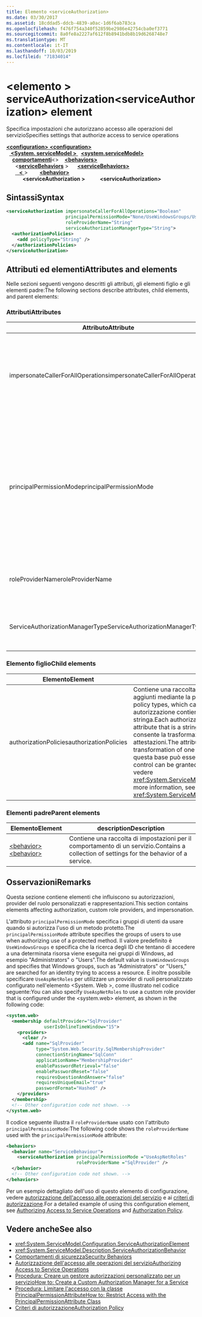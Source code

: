 ```yaml
---
title: Elemento <serviceAuthorization>
ms.date: 03/30/2017
ms.assetid: 18cddad5-ddcb-4839-a0ac-1d6f6ab783ca
ms.openlocfilehash: f476f754a340f52859be2986e42754cba0ef3771
ms.sourcegitcommit: 8a0fe8a2227af612f8b8941bdb8b19d6268748e7
ms.translationtype: MT
ms.contentlocale: it-IT
ms.lasthandoff: 10/03/2019
ms.locfileid: "71834014"
---
```

# <a name="serviceauthorization-element"></a><span data-ttu-id="77be6-102">\<elemento > serviceAuthorization</span><span class="sxs-lookup"><span data-stu-id="77be6-102">\<serviceAuthorization> element</span></span>

<span data-ttu-id="77be6-103">Specifica impostazioni che autorizzano accesso alle operazioni del servizio</span><span class="sxs-lookup"><span data-stu-id="77be6-103">Specifies settings that authorize access to service operations</span></span>

<span data-ttu-id="77be6-104">[ **\<configuration>** ](../configuration-element.md)</span><span class="sxs-lookup"><span data-stu-id="77be6-104">[**\<configuration>**](../configuration-element.md)</span></span>\
<span data-ttu-id="77be6-105">&nbsp;&nbsp;[ **\<System. serviceModel >** ](system-servicemodel.md)</span><span class="sxs-lookup"><span data-stu-id="77be6-105">&nbsp;&nbsp;[**\<system.serviceModel>**](system-servicemodel.md)</span></span>\
<span data-ttu-id="77be6-106">&nbsp;&nbsp;&nbsp;&nbsp;[**comportamenti**](behaviors.md)\<></span><span class="sxs-lookup"><span data-stu-id="77be6-106">&nbsp;&nbsp;&nbsp;&nbsp;[**\<behaviors>**](behaviors.md)</span></span>\
<span data-ttu-id="77be6-107">&nbsp;&nbsp;&nbsp;&nbsp;&nbsp;&nbsp;\<[**serviceBehaviors**](servicebehaviors.md) ></span><span class="sxs-lookup"><span data-stu-id="77be6-107">&nbsp;&nbsp;&nbsp;&nbsp;&nbsp;&nbsp;[**\<serviceBehaviors>**](servicebehaviors.md)</span></span>\
<span data-ttu-id="77be6-108">&nbsp;&nbsp;&nbsp;&nbsp;&nbsp;&nbsp;[ **&nbsp;&nbsp;\<** ](behavior-of-servicebehaviors.md) ></span><span class="sxs-lookup"><span data-stu-id="77be6-108">&nbsp;&nbsp;&nbsp;&nbsp;&nbsp;&nbsp;&nbsp;&nbsp;[**\<behavior>**](behavior-of-servicebehaviors.md)</span></span>\
<span data-ttu-id="77be6-109">&nbsp;&nbsp;&nbsp;&nbsp;&nbsp;&nbsp;&nbsp;&nbsp;&nbsp;&nbsp; **\<serviceAuthorization >**</span><span class="sxs-lookup"><span data-stu-id="77be6-109">&nbsp;&nbsp;&nbsp;&nbsp;&nbsp;&nbsp;&nbsp;&nbsp;&nbsp;&nbsp;**\<serviceAuthorization>**</span></span>  

## <a name="syntax"></a><span data-ttu-id="77be6-110">Sintassi</span><span class="sxs-lookup"><span data-stu-id="77be6-110">Syntax</span></span>

```xml
<serviceAuthorization impersonateCallerForAllOperations="Boolean"
                      principalPermissionMode="None/UseWindowsGroups/UseAspNetRoles/Custom"
                      roleProviderName="String"
                      serviceAuthorizationManagerType="String">
  <authorizationPolicies>
    <add policyType="String" />
  </authorizationPolicies>
</serviceAuthorization>
```

## <a name="attributes-and-elements"></a><span data-ttu-id="77be6-111">Attributi ed elementi</span><span class="sxs-lookup"><span data-stu-id="77be6-111">Attributes and elements</span></span>

<span data-ttu-id="77be6-112">Nelle sezioni seguenti vengono descritti gli attributi, gli elementi figlio e gli elementi padre:</span><span class="sxs-lookup"><span data-stu-id="77be6-112">The following sections describe attributes, child elements, and parent elements:</span></span>

### <a name="attributes"></a><span data-ttu-id="77be6-113">Attributi</span><span class="sxs-lookup"><span data-stu-id="77be6-113">Attributes</span></span>

|<span data-ttu-id="77be6-114">Attributo</span><span class="sxs-lookup"><span data-stu-id="77be6-114">Attribute</span></span>|<span data-ttu-id="77be6-115">description</span><span class="sxs-lookup"><span data-stu-id="77be6-115">Description</span></span>|  
|---------------|-----------------|  
|<span data-ttu-id="77be6-116">impersonateCallerForAllOperations</span><span class="sxs-lookup"><span data-stu-id="77be6-116">impersonateCallerForAllOperations</span></span>|<span data-ttu-id="77be6-117">Valore booleano che specifica se tutte le operazioni nel servizio rappresentano il chiamante.</span><span class="sxs-lookup"><span data-stu-id="77be6-117">A Boolean value that specifies if all the operations in the service impersonate the caller.</span></span> <span data-ttu-id="77be6-118">Il valore predefinito è `false`.</span><span class="sxs-lookup"><span data-stu-id="77be6-118">The default is `false`.</span></span><br /><br /> <span data-ttu-id="77be6-119">Quando un'operazione del servizio specifica rappresenta il chiamante, il contesto del thread viene commutato nel contesto del chiamante prima dell'esecuzione del servizio specificato.</span><span class="sxs-lookup"><span data-stu-id="77be6-119">When a specific service operation impersonates the caller, the thread context is switched to the caller context before executing the specified service.</span></span>|  
|<span data-ttu-id="77be6-120">principalPermissionMode</span><span class="sxs-lookup"><span data-stu-id="77be6-120">principalPermissionMode</span></span>|<span data-ttu-id="77be6-121">Imposta l'entità di sicurezza usata per eseguire operazioni nel server.</span><span class="sxs-lookup"><span data-stu-id="77be6-121">Sets the principal used to carry out operations on the server.</span></span> <span data-ttu-id="77be6-122">Sono inclusi i valori seguenti:</span><span class="sxs-lookup"><span data-stu-id="77be6-122">Values include the following:</span></span><br /><br /> <span data-ttu-id="77be6-123">-Nessuno</span><span class="sxs-lookup"><span data-stu-id="77be6-123">-   None</span></span><br /><span data-ttu-id="77be6-124">-UseWindowsGroups</span><span class="sxs-lookup"><span data-stu-id="77be6-124">-   UseWindowsGroups</span></span><br /><span data-ttu-id="77be6-125">-UseAspNetRoles</span><span class="sxs-lookup"><span data-stu-id="77be6-125">-   UseAspNetRoles</span></span><br /><span data-ttu-id="77be6-126">-Personalizzato</span><span class="sxs-lookup"><span data-stu-id="77be6-126">-   Custom</span></span><br /><br /> <span data-ttu-id="77be6-127">Il valore predefinito è UseWindowsGroups.</span><span class="sxs-lookup"><span data-stu-id="77be6-127">The default value is UseWindowsGroups.</span></span> <span data-ttu-id="77be6-128">Il valore è di tipo <xref:System.ServiceModel.Description.PrincipalPermissionMode>.</span><span class="sxs-lookup"><span data-stu-id="77be6-128">The value is of type <xref:System.ServiceModel.Description.PrincipalPermissionMode>.</span></span> <span data-ttu-id="77be6-129">Per altre informazioni sull'uso di questo attributo, vedere [procedura: limitare l'accesso con la classe PrincipalPermissionAttribute](../../../wcf/how-to-restrict-access-with-the-principalpermissionattribute-class.md).</span><span class="sxs-lookup"><span data-stu-id="77be6-129">For more information on using this attribute, see [How to: Restrict Access with the PrincipalPermissionAttribute Class](../../../wcf/how-to-restrict-access-with-the-principalpermissionattribute-class.md).</span></span>|  
|<span data-ttu-id="77be6-130">roleProviderName</span><span class="sxs-lookup"><span data-stu-id="77be6-130">roleProviderName</span></span>|<span data-ttu-id="77be6-131">Una stringa che specifica il nome del provider di ruoli che fornisce informazioni sui ruoli per un'applicazione di Windows Communication Foundation (WCF).</span><span class="sxs-lookup"><span data-stu-id="77be6-131">A string that specifies the name of the role provider, which provides role information for a Windows Communication Foundation (WCF) application.</span></span> <span data-ttu-id="77be6-132">Il valore predefinito è una stringa vuota.</span><span class="sxs-lookup"><span data-stu-id="77be6-132">The default is an empty string.</span></span>|  
|<span data-ttu-id="77be6-133">ServiceAuthorizationManagerType</span><span class="sxs-lookup"><span data-stu-id="77be6-133">ServiceAuthorizationManagerType</span></span>|<span data-ttu-id="77be6-134">Stringa che contiene il tipo di gestione autorizzazione del servizio.</span><span class="sxs-lookup"><span data-stu-id="77be6-134">A string containing the type of the service authorization manager.</span></span> <span data-ttu-id="77be6-135">Per altre informazioni, vedere <xref:System.ServiceModel.ServiceAuthorizationManager>.</span><span class="sxs-lookup"><span data-stu-id="77be6-135">For more information, see <xref:System.ServiceModel.ServiceAuthorizationManager>.</span></span>|  

### <a name="child-elements"></a><span data-ttu-id="77be6-136">Elemento figlio</span><span class="sxs-lookup"><span data-stu-id="77be6-136">Child elements</span></span>

|<span data-ttu-id="77be6-137">Elemento</span><span class="sxs-lookup"><span data-stu-id="77be6-137">Element</span></span>|<span data-ttu-id="77be6-138">description</span><span class="sxs-lookup"><span data-stu-id="77be6-138">Description</span></span>|  
|-------------|-----------------|  
|<span data-ttu-id="77be6-139">authorizationPolicies</span><span class="sxs-lookup"><span data-stu-id="77be6-139">authorizationPolicies</span></span>|<span data-ttu-id="77be6-140">Contiene una raccolta di tipi di criteri di autorizzazione che possono essere aggiunti mediante la parola chiave `add`.</span><span class="sxs-lookup"><span data-stu-id="77be6-140">Contains a collection of authorization policy types, which can be added using the `add` keyword.</span></span> <span data-ttu-id="77be6-141">Ciascun criterio di autorizzazione contiene un solo attributo `policyType` obbligatorio che è una stringa.</span><span class="sxs-lookup"><span data-stu-id="77be6-141">Each authorization policy contains a single required `policyType` attribute that is a string.</span></span> <span data-ttu-id="77be6-142">L'attributo specifica un criterio di autorizzazione che consente la trasformazione di un set di attestazioni di input in un altro set di attestazioni.</span><span class="sxs-lookup"><span data-stu-id="77be6-142">The attribute specifies an authorization policy, which enables transformation of one set of input claims into another set of claims.</span></span> <span data-ttu-id="77be6-143">Su questa base può essere concesso o negato il controllo di accesso.</span><span class="sxs-lookup"><span data-stu-id="77be6-143">Access control can be granted or denied based on that.</span></span> <span data-ttu-id="77be6-144">Per altre informazioni, vedere <xref:System.ServiceModel.Configuration.AuthorizationPolicyTypeElement>.</span><span class="sxs-lookup"><span data-stu-id="77be6-144">For more information, see <xref:System.ServiceModel.Configuration.AuthorizationPolicyTypeElement>.</span></span>|  

### <a name="parent-elements"></a><span data-ttu-id="77be6-145">Elementi padre</span><span class="sxs-lookup"><span data-stu-id="77be6-145">Parent elements</span></span>

|<span data-ttu-id="77be6-146">Elemento</span><span class="sxs-lookup"><span data-stu-id="77be6-146">Element</span></span>|<span data-ttu-id="77be6-147">description</span><span class="sxs-lookup"><span data-stu-id="77be6-147">Description</span></span>|  
|-------------|-----------------|  
|[<span data-ttu-id="77be6-148">\<behavior></span><span class="sxs-lookup"><span data-stu-id="77be6-148">\<behavior></span></span>](behavior-of-endpointbehaviors.md)|<span data-ttu-id="77be6-149">Contiene una raccolta di impostazioni per il comportamento di un servizio.</span><span class="sxs-lookup"><span data-stu-id="77be6-149">Contains a collection of settings for the behavior of a service.</span></span>|  

## <a name="remarks"></a><span data-ttu-id="77be6-150">Osservazioni</span><span class="sxs-lookup"><span data-stu-id="77be6-150">Remarks</span></span>

<span data-ttu-id="77be6-151">Questa sezione contiene elementi che influiscono su autorizzazioni, provider del ruolo personalizzati e rappresentazioni.</span><span class="sxs-lookup"><span data-stu-id="77be6-151">This section contains elements affecting authorization, custom role providers, and impersonation.</span></span>  
  
<span data-ttu-id="77be6-152">L'attributo `principalPermissionMode` specifica i gruppi di utenti da usare quando si autorizza l'uso di un metodo protetto.</span><span class="sxs-lookup"><span data-stu-id="77be6-152">The `principalPermissionMode` attribute specifies the groups of users to use when authorizing use of a protected method.</span></span> <span data-ttu-id="77be6-153">Il valore predefinito è `UseWindowsGroups` e specifica che la ricerca degli ID che tentano di accedere a una determinata risorsa viene eseguita nei gruppi di Windows, ad esempio "Administrators" o "Users".</span><span class="sxs-lookup"><span data-stu-id="77be6-153">The default value is `UseWindowsGroups` and specifies that Windows groups, such as "Administrators" or "Users," are searched for an identity trying to access a resource.</span></span> <span data-ttu-id="77be6-154">È inoltre possibile specificare `UseAspNetRoles` per utilizzare un provider di ruoli personalizzato configurato nell'elemento \<System. Web >, come illustrato nel codice seguente:</span><span class="sxs-lookup"><span data-stu-id="77be6-154">You can also specify `UseAspNetRoles` to use a custom role provider that is configured under the \<system.web> element, as shown in the following code:</span></span>

```xml
<system.web>
  <membership defaultProvider="SqlProvider"
              userIsOnlineTimeWindow="15">
    <providers>
      <clear />
      <add name="SqlProvider"
           type="System.Web.Security.SqlMembershipProvider"
           connectionStringName="SqlConn"
           applicationName="MembershipProvider"
           enablePasswordRetrieval="false"
           enablePasswordReset="false"
           requiresQuestionAndAnswer="false"
           requiresUniqueEmail="true"
           passwordFormat="Hashed" />
    </providers>
  </membership>
  <!-- Other configuration code not shown. -->
</system.web>
```
  
<span data-ttu-id="77be6-155">Il codice seguente illustra il `roleProviderName` usato con l'attributo `principalPermissionMode`:</span><span class="sxs-lookup"><span data-stu-id="77be6-155">The following code shows the `roleProviderName` used with the `principalPermissionMode` attribute:</span></span>
  
```xml
<behaviors>
  <behavior name="ServiceBehaviour">
    <serviceAuthorization principalPermissionMode ="UseAspNetRoles"
                          roleProviderName ="SqlProvider" />
  </behavior>
  <!-- Other configuration code not shown. -->
</behaviors>
```

<span data-ttu-id="77be6-156">Per un esempio dettagliato dell'uso di questo elemento di configurazione, vedere [autorizzazione dell'accesso alle operazioni del servizio](../../../wcf/samples/authorizing-access-to-service-operations.md) e ai [criteri di autorizzazione](../../../wcf/samples/authorization-policy.md).</span><span class="sxs-lookup"><span data-stu-id="77be6-156">For a detailed example of using this configuration element, see [Authorizing Access to Service Operations](../../../wcf/samples/authorizing-access-to-service-operations.md) and [Authorization Policy](../../../wcf/samples/authorization-policy.md).</span></span>
  
## <a name="see-also"></a><span data-ttu-id="77be6-157">Vedere anche</span><span class="sxs-lookup"><span data-stu-id="77be6-157">See also</span></span>

- <xref:System.ServiceModel.Configuration.ServiceAuthorizationElement>
- <xref:System.ServiceModel.Description.ServiceAuthorizationBehavior>
- [<span data-ttu-id="77be6-158">Comportamenti di sicurezza</span><span class="sxs-lookup"><span data-stu-id="77be6-158">Security Behaviors</span></span>](../../../wcf/feature-details/security-behaviors-in-wcf.md)
- [<span data-ttu-id="77be6-159">Autorizzazione dell'accesso alle operazioni del servizio</span><span class="sxs-lookup"><span data-stu-id="77be6-159">Authorizing Access to Service Operations</span></span>](../../../wcf/samples/authorizing-access-to-service-operations.md)
- [<span data-ttu-id="77be6-160">Procedura: Creare un gestore autorizzazioni personalizzato per un servizio</span><span class="sxs-lookup"><span data-stu-id="77be6-160">How to: Create a Custom Authorization Manager for a Service</span></span>](../../../wcf/extending/how-to-create-a-custom-authorization-manager-for-a-service.md)
- [<span data-ttu-id="77be6-161">Procedura: Limitare l'accesso con la classe PrincipalPermissionAttribute</span><span class="sxs-lookup"><span data-stu-id="77be6-161">How to: Restrict Access with the PrincipalPermissionAttribute Class</span></span>](../../../wcf/how-to-restrict-access-with-the-principalpermissionattribute-class.md)
- [<span data-ttu-id="77be6-162">Criteri di autorizzazione</span><span class="sxs-lookup"><span data-stu-id="77be6-162">Authorization Policy</span></span>](../../../wcf/samples/authorization-policy.md)

